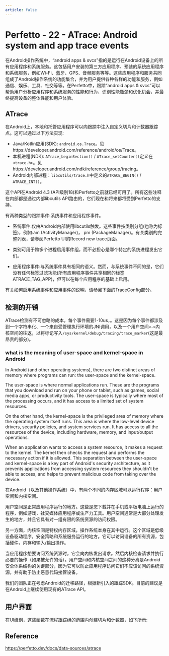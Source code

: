 ```yaml
---
article: false
---
```


# Perfetto - 22 - ATrace: Android system and app trace events

在Android操作系统中，“android apps & svcs”指的是运行在Android设备上的所有应用程序和系统服务。这包括用户安装的第三方应用程序、预装的系统应用程序和系统服务，例如Wi-Fi、蓝牙、GPS、音频服务等等。这些应用程序和服务共同组成了Android操作系统的功能集合，并为用户提供各种各样的功能和服务，例如通信、娱乐、工具、社交等等。在Perfetto中，跟踪“android apps & svcs”可以帮助用户分析应用程序和系统服务的性能和行为，识别性能瓶颈和优化机会，并最终提高设备的整体性能和用户体验。

## ATrace

在Android上，本地和托管应用程序可以向跟踪中注入自定义切片和计数器跟踪点。这可以通过以下方法实现:

- Java/Kotlin应用(SDK): `android.os.Trace`。见https://developer.android.com/reference/android/os/Trace。
- 本机进程(NDK): `ATrace_beginSection()` / `ATrace_setCounter()`定义在`<trace.h>`。见https://developer.android.com/ndk/reference/group/tracing。
- Android内部进程：`libcutils/trace.h`中定义的`ATRACE_BEGIN()` / `ATRACE_INT()`。

这个API在Android 4.3 (API级别18)和Perfetto之前就已经可用了。所有这些注释在内部都是通过内部libcutils API路由的，它们现在和将来都将受到Perfetto的支持。

有两种类型的跟踪事件:系统事件和应用程序事件。

- 系统事件:仅由Android内部使用libcutils触发。这些事件按类别分组(也称为标签)，例如:am (ActivityManager)， pm (PackageManager)。有关类别的完整列表，请参阅Perfetto UI的Record new trace页面。

- 类别可用于跨多个进程启用事件组，而不必担心是哪个特定的系统进程发出它们。

- 应用程序事件:与系统事件具有相同的语义。然而，与系统事件不同的是，它们没有任何标签过滤功能(所有应用程序事件共享相同的标签ATRACE_TAG_APP)，但可以在每个应用程序的基础上启用。

有关如何启用系统事件和应用事件的说明，请参阅下面的TraceConfig部分。

## 检测的开销

ATrace检测有不可忽略的成本，每个事件需要1-10us，。这是因为每个事件都涉及到一个字符串化、一个来自受管理执行环境的JNI调用，以及一个用户空间`<->`内核空间的往返，以将标记写入`/sys/kernel/debug/tracing/trace_marker`(这是最昂贵的部分)。

### what is the meaning of user-space and kernel-space in Android

In Android (and other operating systems), there are two distinct areas of memory where programs can run: the user-space and the kernel-space.

The user-space is where normal applications run. These are the programs that you download and run on your phone or tablet, such as games, social media apps, or productivity tools. The user-space is typically where most of the processing occurs, and it has access to a limited set of system resources.

On the other hand, the kernel-space is the privileged area of memory where the operating system itself runs. This area is where the low-level device drivers, security policies, and system services run. It has access to all the resources of the device, including hardware, memory, and input/output operations.

When an application wants to access a system resource, it makes a request to the kernel. The kernel then checks the request and performs the necessary action if it is allowed. This separation between the user-space and kernel-space is a key part of Android's security architecture, as it prevents applications from accessing system resources they shouldn't be able to access, and helps to prevent malicious code from taking over the device.

在Android（以及其他操作系统）中，有两个不同的内存区域可以运行程序：用户空间和内核空间。

用户空间是正常应用程序运行的地方。这些是您下载并在手机或平板电脑上运行的程序，例如游戏，社交媒体应用程序或生产力工具。用户空间通常是大部分处理发生的地方，并且它具有对一组有限的系统资源的访问权限。

另一方面，内核空间是特权内存区域，操作系统本身在其中运行。这个区域是低级设备驱动程序，安全策略和系统服务运行的地方。它可以访问设备的所有资源，包括硬件，内存和输入/输出操作。

当应用程序想要访问系统资源时，它会向内核发出请求。然后内核检查请求并执行必要的操作（如果被允许的话）。用户空间和内核空间之间的这种分离是Android安全体系结构的关键部分，因为它可以防止应用程序访问它们不应该访问的系统资源，并有助于防止恶意代码接管设备。

我们的团队正在考虑Android的迁移路径，根据新引入的跟踪SDK。目前的建议是在Android上继续使用现有的ATrace API。

## 用户界面

在UI级别，这些函数在流程跟踪组的范围内创建切片和计数器，如下所示:

## Reference

https://perfetto.dev/docs/data-sources/atrace